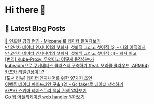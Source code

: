# Hi there 👋

## 📕 Latest Blog Posts

<a href=https://kgw7401.tistory.com/117>🎉 인프런 강의 런칭 - Mixpanel로 데이터 들여다보기</a></br><a href=https://kgw7401.tistory.com/116>만 2년차 데이터 엔지니어의 첫회사, 첫퇴직 그리고 첫이직 (2) - 나의 이직일지</a></br><a href=https://kgw7401.tistory.com/115>만 2년차 데이터 엔지니어의 첫회사, 첫퇴직 그리고 첫이직 (1) - 퇴사 회고</a></br><a href=https://kgw7401.tistory.com/114>[번역] Kube-Proxy: 무엇이고 어떻게 동작하는가</a></br><a href=https://kgw7401.tistory.com/113>kubeadm으로 쿠버네티스 클러스터 구축하기 (feat. 오라클 클라우드, ARM64)</a></br><a href=https://kgw7401.tistory.com/112>카프카 리밸런싱이란?</a></br><a href=https://kgw7401.tistory.com/111>[도서 리뷰] 데이터 엔지니어를 위한 97가지 조언</a></br><a href=https://kgw7401.tistory.com/110>이벤트 데이터 파이프라인 구축 (2) - Go faker로 데이터 생성하기</a></br><a href=https://kgw7401.tistory.com/109>카프카 스키마 레지스트리 핵심 컨셉 알아보기</a></br><a href=https://kgw7401.tistory.com/108>Go 웹 어플리케이션 web handler 알아보기</a></br>